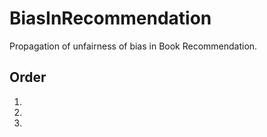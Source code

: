 # BiasInRecommendation
Propagation of unfairness of bias in Book Recommendation. 

## Order
1.
2.
3.
